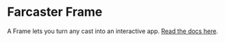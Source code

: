 # Farcaster Frame

A Frame lets you turn any cast into an interactive app. [Read the docs here](https://warpcast.notion.site/Farcaster-Frames-4bd47fe97dc74a42a48d3a234636d8c5).
